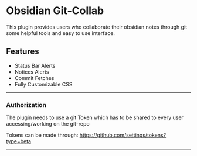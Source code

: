 # Obsidian Git-Collab

This plugin provides users who collaborate their obsidian notes through git some helpful tools and easy to use interface.

## Features

- Status Bar Alerts
- Notices Alerts 
- Commit Fetches
- Fully Customizable CSS

---

### Authorization

The plugin needs to use a git Token which has to be shared to every user accessing/working on the git-repo

Tokens can be made through: https://github.com/settings/tokens?type=beta

---
